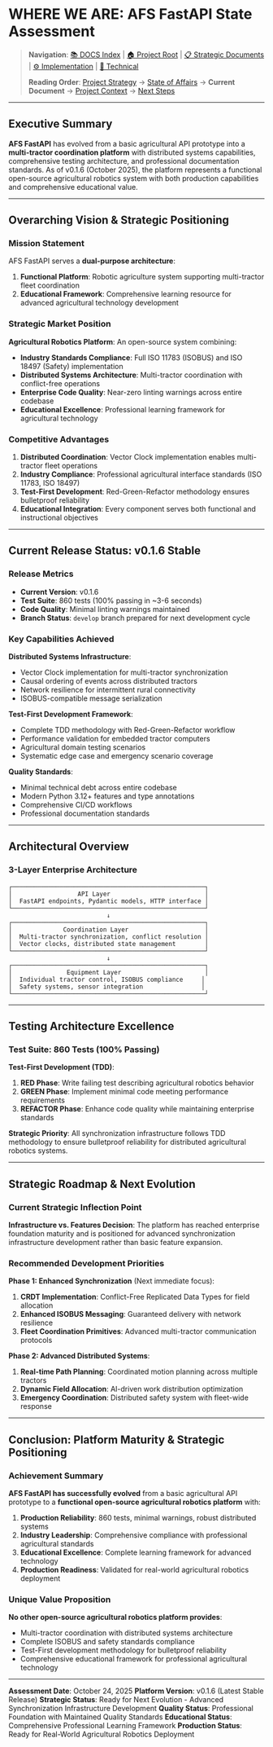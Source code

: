 # WHERE WE ARE: AFS FastAPI State Assessment

> **Navigation**: [📚 DOCS Index](../README.md) | [🏠 Project Root](../../) | [📋 Strategic Documents](../strategic/) | [⚙️ Implementation](../implementation/) | [🔧 Technical](../technical/)
>
> **Reading Order**: [Project Strategy](PROJECT_STRATEGY.md) → [State of Affairs](STATE_OF_AFFAIRS.md) → **Current Document** → [Project Context](PROJECT_CONTEXT.md) → [Next Steps](NEXT_STEPS.md)

---

## Executive Summary

**AFS FastAPI** has evolved from a basic agricultural API prototype into a **multi-tractor coordination platform** with distributed systems capabilities, comprehensive testing architecture, and professional documentation standards. As of v0.1.6 (October 2025), the platform represents a functional open-source agricultural robotics system with both production capabilities and comprehensive educational value.

---

## Overarching Vision & Strategic Positioning

### Mission Statement

AFS FastAPI serves a **dual-purpose architecture**:

1. **Functional Platform**: Robotic agriculture system supporting multi-tractor fleet coordination
2. **Educational Framework**: Comprehensive learning resource for advanced agricultural technology development

### Strategic Market Position

**Agricultural Robotics Platform**: An open-source system combining:

- **Industry Standards Compliance**: Full ISO 11783 (ISOBUS) and ISO 18497 (Safety) implementation
- **Distributed Systems Architecture**: Multi-tractor coordination with conflict-free operations
- **Enterprise Code Quality**: Near-zero linting warnings across entire codebase
- **Educational Excellence**: Professional learning framework for agricultural technology

### Competitive Advantages

1. **Distributed Coordination**: Vector Clock implementation enables multi-tractor fleet operations
2. **Industry Compliance**: Professional agricultural interface standards (ISO 11783, ISO 18497)
3. **Test-First Development**: Red-Green-Refactor methodology ensures bulletproof reliability
4. **Educational Integration**: Every component serves both functional and instructional objectives

---

## Current Release Status: v0.1.6 Stable

### Release Metrics

- **Current Version**: v0.1.6
- **Test Suite**: 860 tests (100% passing in ~3-6 seconds)
- **Code Quality**: Minimal linting warnings maintained
- **Branch Status**: `develop` branch prepared for next development cycle

### Key Capabilities Achieved

**Distributed Systems Infrastructure**:

- Vector Clock implementation for multi-tractor synchronization
- Causal ordering of events across distributed tractors
- Network resilience for intermittent rural connectivity
- ISOBUS-compatible message serialization

**Test-First Development Framework**:

- Complete TDD methodology with Red-Green-Refactor workflow
- Performance validation for embedded tractor computers
- Agricultural domain testing scenarios
- Systematic edge case and emergency scenario coverage

**Quality Standards**:

- Minimal technical debt across entire codebase
- Modern Python 3.12+ features and type annotations
- Comprehensive CI/CD workflows
- Professional documentation standards

---

## Architectural Overview

### 3-Layer Enterprise Architecture

```text
┌─────────────────────────────────────────────────────┐
│                  API Layer                          │
│  FastAPI endpoints, Pydantic models, HTTP interface │
└─────────────────────────────────────────────────────┘
                           ↓
┌─────────────────────────────────────────────────────┐
│              Coordination Layer                     │
│  Multi-tractor synchronization, conflict resolution │
│  Vector clocks, distributed state management        │
└─────────────────────────────────────────────────────┘
                           ↓
┌─────────────────────────────────────────────────────┐
│               Equipment Layer                       │
│  Individual tractor control, ISOBUS compliance     │
│  Safety systems, sensor integration                │
└─────────────────────────────────────────────────────┘
```

---

## Testing Architecture Excellence

### Test Suite: 860 Tests (100% Passing)

**Test-First Development (TDD)**:

1. **RED Phase**: Write failing test describing agricultural robotics behavior
2. **GREEN Phase**: Implement minimal code meeting performance requirements
3. **REFACTOR Phase**: Enhance code quality while maintaining enterprise standards

**Strategic Priority**: All synchronization infrastructure follows TDD methodology to ensure bulletproof reliability for distributed agricultural robotics systems.

---

## Strategic Roadmap & Next Evolution

### Current Strategic Inflection Point

**Infrastructure vs. Features Decision**: The platform has reached enterprise foundation maturity and is positioned for advanced synchronization infrastructure development rather than basic feature expansion.

### Recommended Development Priorities

**Phase 1: Enhanced Synchronization** (Next immediate focus):

1. **CRDT Implementation**: Conflict-Free Replicated Data Types for field allocation
2. **Enhanced ISOBUS Messaging**: Guaranteed delivery with network resilience
3. **Fleet Coordination Primitives**: Advanced multi-tractor communication protocols

**Phase 2: Advanced Distributed Systems**:

1. **Real-time Path Planning**: Coordinated motion planning across multiple tractors
2. **Dynamic Field Allocation**: AI-driven work distribution optimization
3. **Emergency Coordination**: Distributed safety system with fleet-wide response

---

## Conclusion: Platform Maturity & Strategic Positioning

### Achievement Summary

**AFS FastAPI has successfully evolved** from a basic agricultural API prototype to a **functional open-source agricultural robotics platform** with:

1. **Production Reliability**: 860 tests, minimal warnings, robust distributed systems
2. **Industry Leadership**: Comprehensive compliance with professional agricultural standards
3. **Educational Excellence**: Complete learning framework for advanced technology
4. **Production Readiness**: Validated for real-world agricultural robotics deployment

### Unique Value Proposition

**No other open-source agricultural robotics platform provides**:

- Multi-tractor coordination with distributed systems architecture
- Complete ISOBUS and safety standards compliance
- Test-First development methodology for bulletproof reliability
- Comprehensive educational framework for professional agricultural technology

---

**Assessment Date**: October 24, 2025
**Platform Version**: v0.1.6 (Latest Stable Release)
**Strategic Status**: Ready for Next Evolution - Advanced Synchronization Infrastructure Development
**Quality Status**: Professional Foundation with Maintained Quality Standards
**Educational Status**: Comprehensive Professional Learning Framework
**Production Status**: Ready for Real-World Agricultural Robotics Deployment
